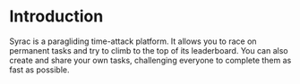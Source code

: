 # Introduction

Syrac is a paragliding time-attack platform.
It allows you to race on permanent tasks and try to climb to the top of its leaderboard.
You can also create and share your own tasks, challenging everyone to complete them as fast as possible.
